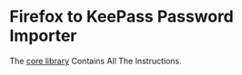 # Firefox to KeePass Password Importer
The [core library](https://github.com/Tiggerito/WebSiteAdvantage.KeePass.Firefox) Contains All The Instructions.
